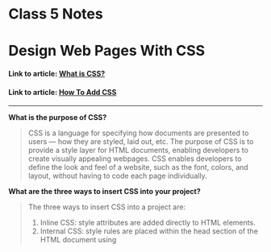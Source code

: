 # Class 5 Notes

# Design Web Pages With CSS

#### Link to article: [What is CSS?](https://developer.mozilla.org/en-US/docs/Learn/CSS/First_steps/What_is_CSS)
#### Link to article: [How To Add CSS](https://www.w3schools.com/css/css_howto.asp)

***

**What is the purpose of CSS?**
>CSS is a language for specifying how documents are presented to users — how they are styled, laid out, etc.  The purpose of CSS is to provide a style layer for HTML documents, enabling developers to create visually appealing webpages. CSS enables developers to define the look and feel of a website, such as the font, colors, and layout, without having to code each page individually.


**What are the three ways to insert CSS into your project?**
>The three ways to insert CSS into a project are:
>
>1. Inline CSS: style attributes are added directly to HTML elements. 
>2. Internal CSS: style rules are placed within the head section of the HTML document using <style> element. 
>3. External CSS: style rules are placed in an external file, which is referenced from the HTML document using the <link> element.
	

**Write an example of a CSS rule that would give all {<p>} elements red text.**
>
    p { color: red; }
